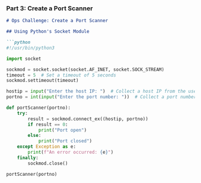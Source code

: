 
### Part 3: Create a Port Scanner

```markdown
# Ops Challenge: Create a Port Scanner

## Using Python's Socket Module

```python
#!/usr/bin/python3

import socket

sockmod = socket.socket(socket.AF_INET, socket.SOCK_STREAM)
timeout = 5  # Set a timeout of 5 seconds
sockmod.settimeout(timeout)

hostip = input("Enter the host IP: ")  # Collect a host IP from the user
portno = int(input("Enter the port number: "))  # Collect a port number from the user, then convert it to an integer

def portScanner(portno):
    try:
        result = sockmod.connect_ex((hostip, portno))
        if result == 0:
            print("Port open")
        else:
            print("Port closed")
    except Exception as e:
        print(f"An error occurred: {e}")
    finally:
        sockmod.close()

portScanner(portno)
